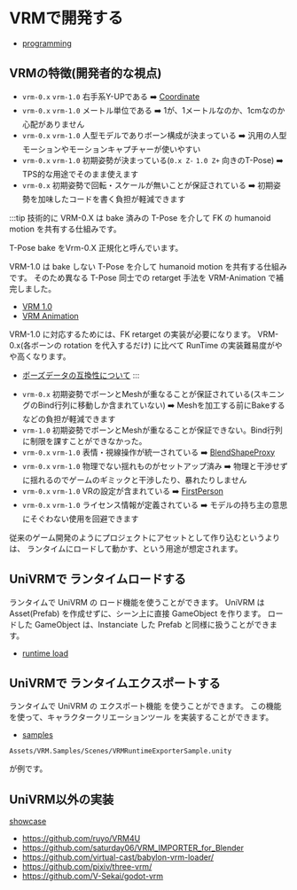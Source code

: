 # VRMで開発する

- [programming](/api/)

## VRMの特徴(開発者的な視点)

- `vrm-0.x` `vrm-1.0` 右手系Y-UPである ➡️ [Coordinate](/api/coordinate)
- `vrm-0.x` `vrm-1.0` メートル単位である ➡️ 1が、1メートルなのか、1cmなのか心配がありません
- `vrm-0.x` `vrm-1.0` 人型モデルでありボーン構成が決まっている ➡️ 汎用の人型モーションやモーションキャプチャーが使いやすい
- `vrm-0.x` `vrm-1.0` 初期姿勢が決まっている(`0.x Z-` `1.0 Z+` 向きのT-Pose) ➡️ TPS的な用途でそのまま使えます
- `vrm-0.x` 初期姿勢で回転・スケールが無いことが保証されている ➡️ 初期姿勢を加味したコードを書く負担が軽減できます

:::tip
技術的に VRM-0.X は bake 済みの T-Pose を介して FK の humanoid motion を共有する仕組みです。

T-Pose bake をVrm-0.X 正規化と呼んでいます。

VRM-1.0 は bake しない T-Pose を介して humanoid motion を共有する仕組みです。
そのため異なる T-Pose 同士での retarget 手法を VRM-Animation で補完しました。

- [VRM 1.0](/vrm1)
- [VRM Animation](/vrma)

VRM-1.0 に対応するためには、FK retarget の実装が必要になります。
VRM-0.x(各ボーンの rotation を代入するだけ) に比べて RunTime の実装難易度がやや高くなります。

- [ポーズデータの互換性について](https://github.com/vrm-c/vrm-specification/blob/master/specification/VRMC_vrm_animation-1.0/how_to_transform_human_pose.ja.md)
  :::

* `vrm-0.x` 初期姿勢でボーンとMeshが重なることが保証されている(スキニングのBind行列に移動しか含まれていない) ➡️ Meshを加工する前にBakeするなどの負担が軽減できます
* `vrm-1.0` 初期姿勢でボーンとMeshが重なることが保証できない。Bind行列に制限を課すことができなかった。
* `vrm-0.x` `vrm-1.0` 表情・視線操作が統一されている ➡️ [BlendShapeProxy](/api/runtime-import/VRM_BlendShapeProxy)
* `vrm-0.x` `vrm-1.0` 物理でない揺れものがセットアップ済み ➡️ 物理と干渉せずに揺れるのでゲームのギミックと干渉したり、暴れたりしません
* `vrm-0.x` `vrm-1.0` VRの設定が含まれている ➡️ [FirstPerson](/api/firstperson)
* `vrm-0.x` `vrm-1.0` ライセンス情報が定義されている ➡️ モデルの持ち主の意思にそぐわない使用を回避できます

従来のゲーム開発のようにプロジェクトにアセットとして作り込むというよりは、
ランタイムにロードして動かす、という用途が想定されます。

## UniVRMで ランタイムロードする

ランタイムで UniVRM の ロード機能を使うことができます。
UniVRM は Asset(Prefab) を作成せずに、シーン上に直接 GameObject を作ります。
ロードした GameObject は、Instanciate した Prefab と同様に扱うことができます。

- [runtime load](/api/runtime-import)

## UniVRMで ランタイムエクスポートする

ランタイムで UniVRM の エクスポート機能 を使うことができます。
この機能を使って、キャラクタークリエーションツール を実装することができます。

- [samples](/api/sample/)

`Assets/VRM.Samples/Scenes/VRMRuntimeExporterSample.unity`

が例です。

## UniVRM以外の実装

[showcase](/showcase/?flags=8)

- https://github.com/ruyo/VRM4U
- https://github.com/saturday06/VRM_IMPORTER_for_Blender
- https://github.com/virtual-cast/babylon-vrm-loader/
- https://github.com/pixiv/three-vrm/
- https://github.com/V-Sekai/godot-vrm
